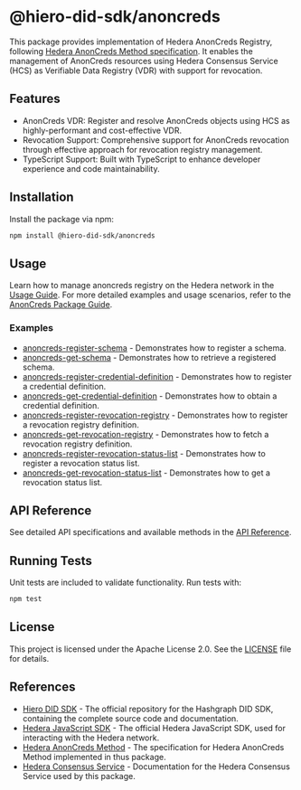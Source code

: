 # @hiero-did-sdk/anoncreds

This package provides implementation of Hedera AnonCreds Registry, following [Hedera AnonCreds Method specification](https://hiero-ledger.github.io/hedera-anoncreds-method/).
It enables the management of AnonCreds resources using Hedera Consensus Service (HCS) as Verifiable Data Registry (VDR) with support for revocation.

## Features

- AnonCreds VDR: Register and resolve AnonCreds objects using HCS as highly-performant and cost-effective VDR.
- Revocation Support: Comprehensive support for AnonCreds revocation through effective approach for revocation registry management.
- TypeScript Support: Built with TypeScript to enhance developer experience and code maintainability.

## Installation

Install the package via npm:

```bash
npm install @hiero-did-sdk/anoncreds
```

## Usage

Learn how to manage anoncreds registry on the Hedera network in the [Usage Guide](https://hiero-ledger.github.io/hiero-did-sdk-js/documentation/0.1.0/03-implementation/components/anoncreds-guide.html).
For more detailed examples and usage scenarios, refer to the [AnonCreds Package Guide](https://hiero-ledger.github.io/hiero-did-sdk-js/documentation/0.1.0/03-implementation/components/anoncreds-guide.html).

### Examples

- [anoncreds-register-schema](./examples/anoncreds-register-schema.ts) - Demonstrates how to register a schema.
- [anoncreds-get-schema](./examples/anoncreds-get-schema.ts) - Demonstrates how to retrieve a registered schema.
- [anoncreds-register-credential-definition](./examples/anoncreds-register-credential-definition.ts) - Demonstrates how to register a credential definition.
- [anoncreds-get-credential-definition](./examples/anoncreds-get-credential-definition.ts) - Demonstrates how to obtain a credential definition.
- [anoncreds-register-revocation-registry](./examples/anoncreds-register-revocation-registry.ts) - Demonstrates how to register a revocation registry definition.
- [anoncreds-get-revocation-registry](./examples/anoncreds-get-revocation-registry.ts) - Demonstrates how to fetch a revocation registry definition.
- [anoncreds-register-revocation-status-list](./examples/anoncreds-register-revocation-status-list.ts) - Demonstrates how to register a revocation status list.
- [anoncreds-get-revocation-status-list](./examples/anoncreds-get-revocation-status-list.ts) - Demonstrates how to get a revocation status list.

## API Reference

See detailed API specifications and available methods in the [API Reference](https://hiero-ledger.github.io/hiero-did-sdk-js/documentation/0.1.0/03-implementation/components/anoncreds-api.html).


## Running Tests

Unit tests are included to validate functionality. Run tests with:

```bash
npm test
```

## License

This project is licensed under the Apache License 2.0. See the [LICENSE](LICENSE) file for details.

## References

- [Hiero DID SDK](https://github.com/hiero-ledger/hiero-did-sdk-js) - The official repository for the Hashgraph DID SDK, containing the complete source code and documentation.
- [Hedera JavaScript SDK](https://github.com/hashgraph/hedera-sdk-js) - The official Hedera JavaScript SDK, used for interacting with the Hedera network.
- [Hedera AnonCreds Method](https://hiero-ledger.github.io/hedera-anoncreds-method/) - The specification for Hedera AnonCreds Method implemented in thus package.
- [Hedera Consensus Service](https://docs.hedera.com/hedera/sdks-and-apis/sdks/consensus-service) - Documentation for the Hedera Consensus Service used by this package.
